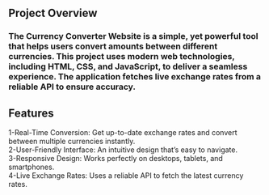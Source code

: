 ## Project Overview
### The Currency Converter Website is a simple, yet powerful tool that helps users convert amounts between different currencies. This project uses modern web technologies, including HTML, CSS, and JavaScript, to deliver a seamless experience. The application fetches live exchange rates from a reliable API to ensure accuracy.

## Features
1-Real-Time Conversion: Get up-to-date exchange rates and convert between multiple currencies instantly.<br>
2-User-Friendly Interface: An intuitive design that’s easy to navigate.<br>
3-Responsive Design: Works perfectly on desktops, tablets, and smartphones.<br>
4-Live Exchange Rates: Uses a reliable API to fetch the latest currency rates.<br>
